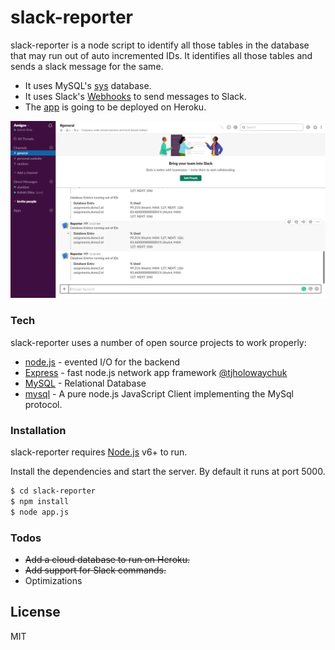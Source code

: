 # slack-reporter

slack-reporter is a node script to identify all those tables in the database that may run out of auto incremented IDs. It identifies all those tables and sends a slack message for the same.

  - It uses MySQL's [sys](https://dev.mysql.com/doc/refman/8.0/en/sys-schema.html) database.
  - It uses Slack's [Webhooks](https://api.slack.com/incoming-webhooks) to send messages to Slack.
  - The [app](https://slack-reporter.herokuapp.com) is going to be deployed on Heroku.

![slack-reporter Screenshot](./Screenshot.png)

### Tech

slack-reporter uses a number of open source projects to work properly:

* [node.js] - evented I/O for the backend
* [Express] - fast node.js network app framework [@tjholowaychuk]
* [MySQL] - Relational Database
* [mysql] - A pure node.js JavaScript Client implementing the MySql protocol.

### Installation

slack-reporter requires [Node.js](https://nodejs.org/) v6+ to run.

Install the dependencies and start the server. By default it runs at port 5000.

```sh
$ cd slack-reporter
$ npm install
$ node app.js
```

### Todos

 - ~~Add a cloud database to run on Heroku.~~
 - ~~Add support for Slack commands.~~
 - Optimizations

License
----

MIT

   [node.js]: <https://nodejs.org>
   [@tjholowaychuk]: <https://twitter.com/tjholowaychuk>
   [express]: <https://expressjs.com>
   [MySQL]: <https://www.mysql.com/>
   [mysql]: <https://github.com/mysqljs/mysql>
